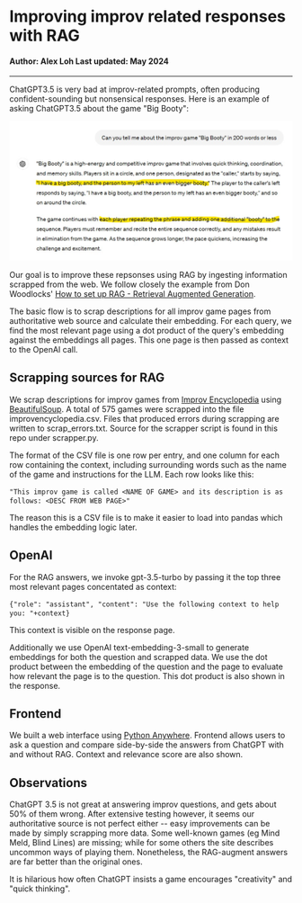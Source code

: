 # Improving improv related responses with RAG
#### Author: Alex Loh Last updated: May 2024
---

ChatGPT3.5 is very bad at improv-related prompts, often producing confident-sounding but nonsensical responses. Here is an example of asking ChatGPT3.5 about the game "Big Booty":

![image](bigbooty.jpg)

Our goal is to improve these repsonses using RAG by ingesting information scrapped from the web. We follow closely the example from Don Woodlocks' [How to set up RAG - Retrieval Augmented Generation](https://www.youtube.com/watch?v=P8tOjiYEFqU).

The basic flow is to scrap descriptions for all improv game pages from authoritative web source and calculate their embedding. For each query, we find the most relevant page using a dot product of the query's embedding against the embeddings all pages. This one page is then passed as context to the OpenAI call.

## Scrapping sources for RAG
We scrap descriptions for improv games from [Improv Encyclopedia](https://improvencyclopedia.org/games/index.html) using [BeautifulSoup](https://pypi.org/project/beautifulsoup4/).  A total of 575 games were scrapped into the file improvencyclopedia.csv. Files that produced errors during scrapping are written to scrap_errors.txt. Source for the scrapper script is found in this repo under scrapper.py.

The format of the CSV file is one row per entry, and one column for each row containing the context, including surrounding words such as the name of the game and instructions for the LLM. Each row looks like this:

    "This improv game is called <NAME OF GAME> and its description is as follows: <DESC FROM WEB PAGE>"

The reason this is a CSV file is to make it easier to load into pandas which handles the embedding logic later.

## OpenAI
For the RAG answers, we invoke gpt-3.5-turbo by passing it the top three most relevant pages concentated as context:

    {"role": "assistant", "content": "Use the following context to help you: "+context}

This context is visible on the response page.

Additionally we use OpenAI text-embedding-3-small to generate embeddings for both the question and scrapped data. We use the dot product between the embedding of the question and the page to evaluate how relevant the page is to the question. This dot product is also shown in the response.

## Frontend
We built a web interface using [Python Anywhere](https://www.pythonanywhere.com/). Frontend allows users to ask a question and compare side-by-side the answers from ChatGPT with and without RAG. Context and relevance score are also shown.

## Observations

ChatGPT 3.5 is not great at answering improv questions, and gets about 50% of them wrong. After extensive testing however, it seems our authoritative source is not perfect either -- easy improvements can be made by simply scrapping more data. Some well-known games (eg Mind Meld, Blind Lines) are missing; while for some others the site describes uncommon ways of playing them. Nonetheless, the RAG-augment answers are far better than the original ones.

It is hilarious how often ChatGPT insists a game encourages "creativity" and "quick thinking".

